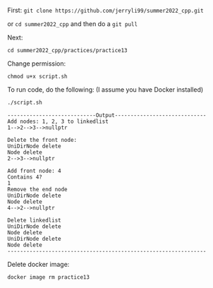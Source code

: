 First: ```git clone https://github.com/jerryli99/summer2022_cpp.git```

or ```cd summer2022_cpp``` and then do a ```git pull```

Next:
```
cd summer2022_cpp/practices/practice13
```

Change permission:
```
chmod u+x script.sh
```

To run code, do the following: (I assume you have Docker installed)
```bash
./script.sh
```

```
----------------------------Output-----------------------------
Add nodes: 1, 2, 3 to linkedlist
1-->2-->3-->nullptr

Delete the front node: 
UniDirNode delete
Node delete
2-->3-->nullptr

Add front node: 4
Contains 4?
1
Remove the end node
UniDirNode delete
Node delete
4-->2-->nullptr

Delete linkedlist
UniDirNode delete
Node delete
UniDirNode delete
Node delete
---------------------------------------------------------------
```

Delete docker image:
```
docker image rm practice13
```
